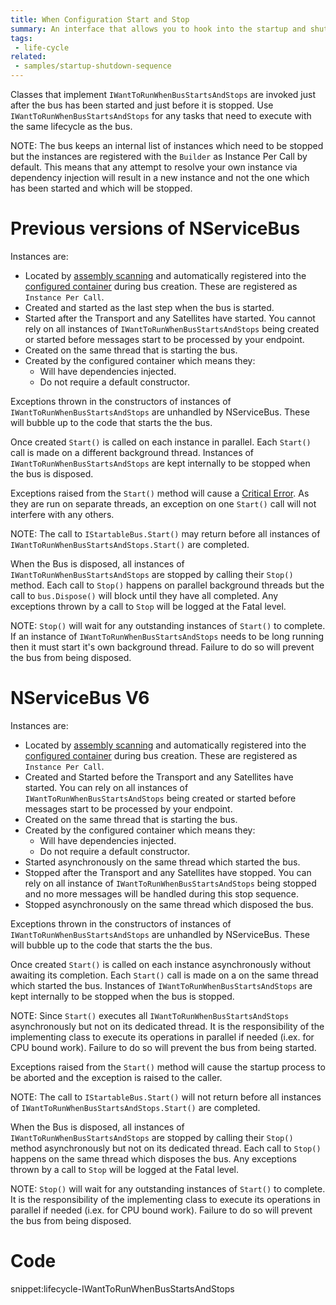 ```yaml
---
title: When Configuration Start and Stop
summary: An interface that allows you to hook into the startup and shutdown sequence of NServiceBus
tags:
 - life-cycle
related:
 - samples/startup-shutdown-sequence
---
```


Classes that implement `IWantToRunWhenBusStartsAndStops` are invoked just after the bus has been started and just before it is stopped. Use `IWantToRunWhenBusStartsAndStops` for any tasks that need to execute with the same lifecycle as the bus.

NOTE: The bus keeps an internal list of instances which need to be stopped but the instances are registered with the `Builder` as Instance Per Call by default. This means that any attempt to resolve your own instance via dependency injection will result in a new instance and not the one which has been started and which will be stopped.


# Previous versions of NServiceBus

Instances are:

* Located by [assembly scanning](/nservicebus/hosting/assembly-scanning.md) and automatically registered into the [configured container](/nservicebus/containers/) during bus creation. These are registered as `Instance Per Call`.
* Created and started as the last step when the bus is started.
* Started after the Transport and any Satellites have started. You cannot rely on all instances of `IWantToRunWhenBusStartsAndStops` being created or started before messages start to be processed by your endpoint.
* Created on the same thread that is starting the bus.
* Created by the configured container which means they:
  * Will have dependencies injected.
  * Do not require a default constructor.

Exceptions thrown in the constructors of instances of `IWantToRunWhenBusStartsAndStops` are unhandled by NServiceBus. These will bubble up to the code that starts the the bus.

Once created `Start()` is called on each instance in parallel. Each `Start()` call is made on a different background thread. Instances of `IWantToRunWhenBusStartsAndStops` are kept internally to be stopped when the bus is disposed.

Exceptions raised from the `Start()` method will cause a [Critical Error](/nservicebus/hosting/critical-errors.md). As they are run on separate threads, an exception on one `Start()` call will not interfere with any others.

NOTE: The call to `IStartableBus.Start()` may return before all instances of `IWantToRunWhenBusStartsAndStops.Start()` are completed.

When the Bus is disposed, all instances of `IWantToRunWhenBusStartsAndStops` are stopped by calling their `Stop()` method. Each call to `Stop()` happens on parallel background threads but the call to `bus.Dispose()` will block until they have all completed. Any exceptions thrown by a call to `Stop` will be logged at the Fatal level.

NOTE: `Stop()` will wait for any outstanding instances of `Start()` to complete. If an instance of `IWantToRunWhenBusStartsAndStops` needs to be long running then it must start it's own background thread. Failure to do so will prevent the bus from being disposed.

# NServiceBus V6

Instances are:

* Located by [assembly scanning](/nservicebus/hosting/assembly-scanning.md) and automatically registered into the [configured container](/nservicebus/containers/) during bus creation. These are registered as `Instance Per Call`.
* Created and Started before the Transport and any Satellites have started. You can rely on all instances of `IWantToRunWhenBusStartsAndStops` being created or started before messages start to be processed by your endpoint.
* Created on the same thread that is starting the bus.
* Created by the configured container which means they:
  * Will have dependencies injected.
  * Do not require a default constructor.
* Started asynchronously on the same thread which started the bus.
* Stopped after the Transport and any Satellites have stopped. You can rely on all instance of `IWantToRunWhenBusStartsAndStops` being stopped and no more messages will be handled during this stop sequence.
* Stopped asynchronously on the same thread which disposed the bus.  

Exceptions thrown in the constructors of instances of `IWantToRunWhenBusStartsAndStops` are unhandled by NServiceBus. These will bubble up to the code that starts the the bus.

Once created `Start()` is called on each instance asynchronously without awaiting its completion. Each `Start()` call is made on a on the same thread which started the bus. Instances of `IWantToRunWhenBusStartsAndStops` are kept internally to be stopped when the bus is stopped.

NOTE: Since `Start()` executes all `IWantToRunWhenBusStartsAndStops` asynchronously but not on its dedicated thread. It is the responsibility of the implementing class to execute its operations in parallel if needed (i.ex. for CPU bound work). Failure to do so will prevent the bus from being started.

Exceptions raised from the `Start()` method will cause the startup process to be aborted and the exception is raised to the caller.

NOTE: The call to `IStartableBus.Start()` will not return before all instances of `IWantToRunWhenBusStartsAndStops.Start()` are completed.

When the Bus is disposed, all instances of `IWantToRunWhenBusStartsAndStops` are stopped by calling their `Stop()` method asynchronously but not on its dedicated thread. Each call to `Stop()` happens on the same thread which disposes the bus. Any exceptions thrown by a call to `Stop` will be logged at the Fatal level.

NOTE: `Stop()` will wait for any outstanding instances of `Start()` to complete. It is the responsibility of the implementing class to execute its operations in parallel if needed (i.ex. for CPU bound work). Failure to do so will prevent the bus from being disposed.

# Code

snippet:lifecycle-IWantToRunWhenBusStartsAndStops
